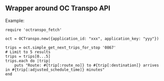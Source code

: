 Wrapper around OC Transpo API
-----------------------------

Example:

    require 'octranspo_fetch'

    oct = OCTranspo.new({application_id: "xxx", application_key: "yyy"})

    trips = oct.simple_get_next_trips_for_stop '0867'
    # Limit to 5 results
    trips = trips[0...5]
    trips.each do |trip|
        puts "Route: #{trip[:route_no]} to #{trip[:destination]} arrives in #{trip[:adjusted_schedule_time]} minutes"
    end
